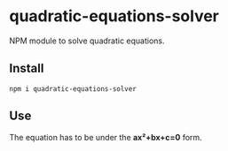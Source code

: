 # quadratic-equations-solver
NPM module to solve quadratic equations.

## Install
```npm i quadratic-equations-solver```

## Use
The equation has to be under the **ax²+bx+c=0** form.

